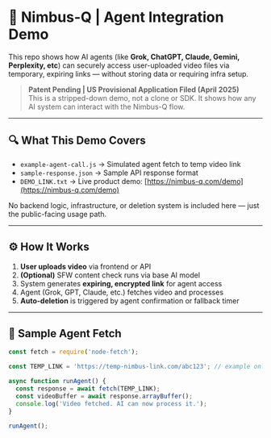 # 🧠 Nimbus-Q | Agent Integration Demo

This repo shows how AI agents (like **Grok, ChatGPT, Claude, Gemini, Perplexity, etc**) can securely access user-uploaded video files via temporary, expiring links — without storing data or requiring infra setup.

> **Patent Pending | US Provisional Application Filed (April 2025)**  
> This is a stripped-down demo, not a clone or SDK. It shows how any AI system can interact with the Nimbus-Q flow.

---

## 🔍 What This Demo Covers

- `example-agent-call.js` → Simulated agent fetch to temp video link
- `sample-response.json` → Sample API response format
- `DEMO_LINK.txt` → Live product demo: [https://nimbus-q.com/demo](https://nimbus-q.com/demo)

No backend logic, infrastructure, or deletion system is included here — just the public-facing usage path.

---

## ⚙️ How It Works

1. **User uploads video** via frontend or API
2. **(Optional)** SFW content check runs via base AI model
3. System generates **expiring, encrypted link** for agent access
4. Agent (Grok, GPT, Claude, etc.) fetches video and processes
5. **Auto-deletion** is triggered by agent confirmation or fallback timer

---

## 👀 Sample Agent Fetch
```js
const fetch = require('node-fetch');

const TEMP_LINK = 'https://temp-nimbus-link.com/abc123'; // example only

async function runAgent() {
  const response = await fetch(TEMP_LINK);
  const videoBuffer = await response.arrayBuffer();
  console.log('Video fetched. AI can now process it.');
}

runAgent();
